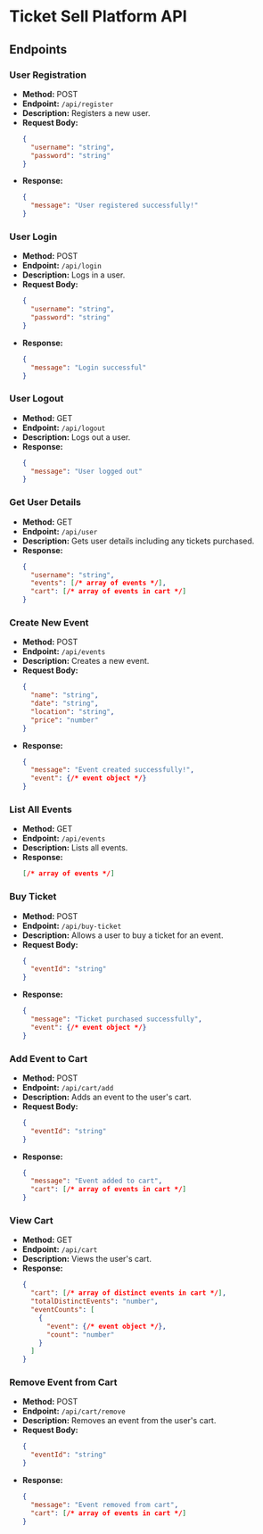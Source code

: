 # Ticket Sell Platform API

## Endpoints

### User Registration
- **Method:** POST
- **Endpoint:** `/api/register`
- **Description:** Registers a new user.
- **Request Body:**
  ```json
  {
    "username": "string",
    "password": "string"
  }
  ```
- **Response:**
  ```json
  {
    "message": "User registered successfully!"
  }
  ```

### User Login
- **Method:** POST
- **Endpoint:** `/api/login`
- **Description:** Logs in a user.
- **Request Body:**
  ```json
  {
    "username": "string",
    "password": "string"
  }
  ```
- **Response:**
  ```json
  {
    "message": "Login successful"
  }
  ```

### User Logout
- **Method:** GET
- **Endpoint:** `/api/logout`
- **Description:** Logs out a user.
- **Response:**
  ```json
  {
    "message": "User logged out"
  }
  ```

### Get User Details
- **Method:** GET
- **Endpoint:** `/api/user`
- **Description:** Gets user details including any tickets purchased.
- **Response:**
  ```json
  {
    "username": "string",
    "events": [/* array of events */],
    "cart": [/* array of events in cart */]
  }
  ```

### Create New Event
- **Method:** POST
- **Endpoint:** `/api/events`
- **Description:** Creates a new event.
- **Request Body:**
  ```json
  {
    "name": "string",
    "date": "string",
    "location": "string",
    "price": "number"
  }
  ```
- **Response:**
  ```json
  {
    "message": "Event created successfully!",
    "event": {/* event object */}
  }
  ```

### List All Events
- **Method:** GET
- **Endpoint:** `/api/events`
- **Description:** Lists all events.
- **Response:**
  ```json
  [/* array of events */]
  ```

### Buy Ticket
- **Method:** POST
- **Endpoint:** `/api/buy-ticket`
- **Description:** Allows a user to buy a ticket for an event.
- **Request Body:**
  ```json
  {
    "eventId": "string"
  }
  ```
- **Response:**
  ```json
  {
    "message": "Ticket purchased successfully",
    "event": {/* event object */}
  }
  ```

### Add Event to Cart
- **Method:** POST
- **Endpoint:** `/api/cart/add`
- **Description:** Adds an event to the user's cart.
- **Request Body:**
  ```json
  {
    "eventId": "string"
  }
  ```
- **Response:**
  ```json
  {
    "message": "Event added to cart",
    "cart": [/* array of events in cart */]
  }
  ```

### View Cart
- **Method:** GET
- **Endpoint:** `/api/cart`
- **Description:** Views the user's cart.
- **Response:**
  ```json
  {
    "cart": [/* array of distinct events in cart */],
    "totalDistinctEvents": "number",
    "eventCounts": [
      {
        "event": {/* event object */},
        "count": "number"
      }
    ]
  }
  ```

### Remove Event from Cart
- **Method:** POST
- **Endpoint:** `/api/cart/remove`
- **Description:** Removes an event from the user's cart.
- **Request Body:**
  ```json
  {
    "eventId": "string"
  }
  ```
- **Response:**
  ```json
  {
    "message": "Event removed from cart",
    "cart": [/* array of events in cart */]
  }
  ```
